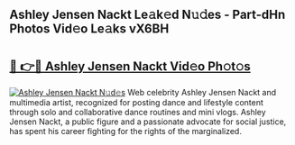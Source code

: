 ## Ashley Jensen Nackt Le𝚊k𝚎d N𝚞𝚍es - Part-dHn Photos Vid𝚎o Le𝚊ks vX6BH

# <h2><a href="http://fb85px.evod.top/?m=Ashley+Jensen+Nackt">🔗 👉🔴 Ashley Jensen Nackt Vid𝚎o Ph𝚘t𝚘s</a></h2>

[![Ashley Jensen Nackt N𝚞d𝚎s](https://i.imgur.com/8V9OHl7.gif)](http://fb85px.evod.top/?m=Ashley+Jensen+Nackt)
Web celebrity Ashley Jensen Nackt and multimedia artist, recognized for posting dance and lifestyle content through solo and collaborative dance routines and mini vlogs. Ashley Jensen Nackt, a public figure and a passionate advocate for social justice, has spent his career fighting for the rights of the marginalized. 
